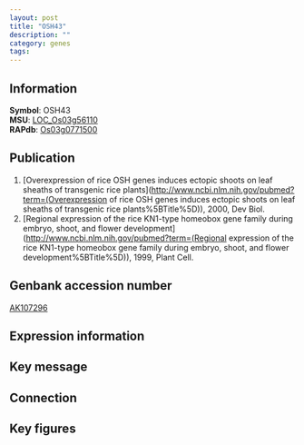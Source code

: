 ```yaml
---
layout: post
title: "OSH43"
description: ""
category: genes
tags: 
---
```


## Information
__Symbol__: OSH43  
__MSU__: [LOC_Os03g56110](http://rice.plantbiology.msu.edu/cgi-bin/ORF_infopage.cgi?orf=LOC_Os03g56110)  
__RAPdb__: [Os03g0771500](http://rapdb.dna.affrc.go.jp/viewer/gbrowse_details/irgsp1?name=Os03g0771500)  

## Publication
1. [Overexpression of rice OSH genes induces ectopic shoots on leaf sheaths of transgenic rice plants](http://www.ncbi.nlm.nih.gov/pubmed?term=(Overexpression of rice OSH genes induces ectopic shoots on leaf sheaths of transgenic rice plants%5BTitle%5D)), 2000, Dev Biol.
2. [Regional expression of the rice KN1-type homeobox gene family during embryo, shoot, and flower development](http://www.ncbi.nlm.nih.gov/pubmed?term=(Regional expression of the rice KN1-type homeobox gene family during embryo, shoot, and flower development%5BTitle%5D)), 1999, Plant Cell.

## Genbank accession number
[AK107296](http://www.ncbi.nlm.nih.gov/nuccore/AK107296)

## Expression information

## Key message

## Connection

## Key figures


